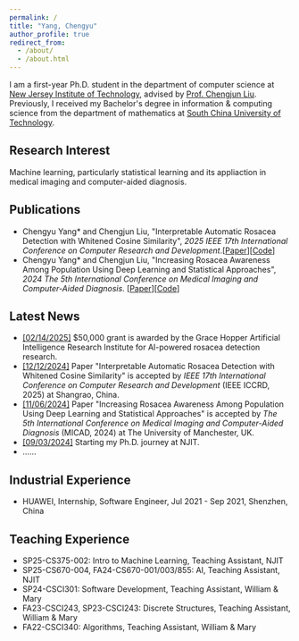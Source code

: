 ```yaml
---
permalink: /
title: "Yang, Chengyu"
author_profile: true
redirect_from: 
  - /about/
  - /about.html
---
```

I am a first-year Ph.D. student in the department of computer science at [New Jersey Institute of Technology](https://www.njit.edu/), advised by [Prof. Chengjun Liu](https://web.njit.edu/~cliu/). Previously, I received my Bachelor's degree in information & computing science from the department of mathematics at [South China University of Technology](https://www.usnews.com/education/best-global-universities/south-china-university-of-technology-505115). 

Research Interest
------
Machine learning, particularly statistical learning and its appliaction in medical imaging and computer-aided diagnosis.


Publications
------
- Chengyu Yang* and Chengjun Liu, "Interpretable Automatic Rosacea Detection with Whitened Cosine Similarity", <em>2025 IEEE 17th International Conference on Computer Research and Development</em>.[[Paper](http://chengyuyang-njit.github.io/files/ICCRD_2025.pdf)][[Code](https://github.com/chengyuyang-njit/ICCRD-2025)]
- Chengyu Yang* and Chengjun Liu, "Increasing Rosacea Awareness Among Population Using Deep Learning and Statistical Approaches", <em>2024 The 5th International Conference on Medical Imaging and Computer-Aided Diagnosis</em>.
[[Paper](https://arxiv.org/abs/2411.07074)][[Code](https://github.com/chengyuyang-njit/rosacea_detection)]

Latest News
------
- <u>[02/14/2025]</u> $50,000 grant is awarded by the Grace Hopper Artificial Intelligence Research Institute for AI-powered rosacea detection research.
- <u>[12/12/2024]</u> Paper "Interpretable Automatic Rosacea Detection with Whitened Cosine Similarity" is accepted by <em>IEEE 17th International Conference on Computer Research and Development</em> (IEEE ICCRD, 2025) at Shangrao, China.
- <u>[11/06/2024]</u> Paper "Increasing Rosacea Awareness Among Population Using Deep Learning and Statistical Approaches" is accepted by <em>The 5th International Conference on Medical Imaging and Computer-Aided Diagnosis</em> (MICAD, 2024) at The University of Manchester, UK.
- <u>[09/03/2024]</u> Starting my Ph.D. journey at NJIT.
- ......


Industrial Experience
------
-  HUAWEI, Internship, Software Engineer, Jul 2021 - Sep 2021, Shenzhen, China


Teaching Experience
------
- SP25-CS375-002: Intro to Machine Learning, Teaching Assistant, NJIT
- SP25-CS670-004, FA24-CS670-001/003/855: AI, Teaching Assistant, NJIT
- SP24-CSCI301: Software Development, Teaching Assistant, William & Mary
- FA23-CSCI243, SP23-CSCI243: Discrete Structures, Teaching Assistant, William & Mary
- FA22-CSCI340: Algorithms, Teaching Assistant, William & Mary

